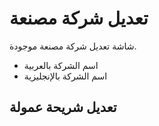 # تعديل شركة مصنعة
شاشة تعديل شركة مصنعة موجودة.
- اسم الشركة بالعربية 
- اسم الشركة بالإنجليزية 
## تعديل شريحة عمولة
